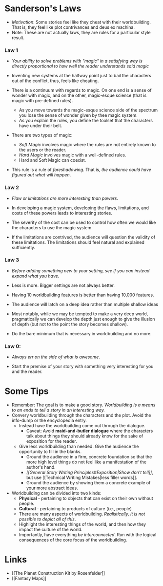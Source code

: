 #  Sanderson's Laws
* *Motivation*: Some stories feel like they cheat with their worldbuilding. That is, they feel like plot contrivances and deus ex machina.
* Note: These are not actually laws, they are rules for a particular style result.
### Law 1
* *Your ability to solve problems with "magic" in a satisfying way is directly proportional to how well the reader understands said magic*

* Inventing new systems at the halfway point just to bail the characters out of the conflict, thus, feels like cheating.
* There is a continuum with regards to magic. On one end is a sense of wonder with magic, and on the other, magic-esque science (that is magic with pre-defined rules). 
	* As you move towards the magic-esque science side of the spectrum you lose the sense of wonder given by thee magic system.
	* As you explain the rules, you define the toolset that the characters have under their belt. 
* There are two types of magic:
	* *Soft Magic* involves magic where the rules are not entirely known to the users or the reader.
	* *Hard Magic* involves magic with a well-defined rules.
	* Hard and Soft Magic can coexist.
* This rule is a rule of *foreshadowing*. That is, *the audience could have figured out what will happen*.
### Law 2
* *Flaw or limitations are more interesting than powers*. 

* In developing a magic system, developing the flaws, limitations, and costs of these powers leads to interesting stories.
* The severity of the cost can be used to control how often we would like the characters to use the magic system.
* If the limitations are contrived, the audience will question the validity of these limitations. The limitations should feel natural and explained sufficiently.
### Law 3
* *Before adding something new to your setting, see if you can instead expand what you have*.

* Less is more. Bigger settings are not always better.
* Having 10 worldbuilding features is better than having 10,000 features.
* The audience will latch on a deep idea rather than multiple shallow ideas
* Most notably, while we may be tempted to make a very deep world, pragmatically we can develop the depth just enough to give the illusion of depth (but not to the point the story becomes shallow).
* Do the bare minimum that is necessary in worldbuilding and no more.
### Law 0:
* *Always err on the side of what is awesome*.

* Start the premise of your story with something very interesting for you and the reader.
# Some Tips
* Remember: The goal is to make a good story. *Worldbuilding is a means to an ends to tell a story in an interesting way.*
* Convery worldbuilding through the characters and the plot. Avoid the info-dump or the encyclopedia entry.
	* Instead have the worldbuilding come out through the dialogue. 
		* Caveat: Avoid **maid-and-butler dialogue** where the characters talk about things they should already know for the sake of exposition for the reader.
	* Give less worldbuilding than needed. Give the audience the opportunity to fill in the blanks.
		* Ground the audience in a firm, concrete foundation so that the more high level things do not feel like a manifestation of the author's hand.
		* *[[General Story Writing Principles#Exposition|Show don't tell]]*, but use [[Technical Writing Mistakes|less filler words]]. 
		* Ground the audience by showing them a concrete example of your more abstract ideas.
* Worldbuilding can be divided into two kinds:
	* **Physical** - pertaining to objects that can exist on their own without people.
	* **Cultural** - pertaining to products of culture (i.e., people)
	* There are many aspects of worldbuilding. *Realistically, it is not possible to depict all of this*.
	* Highlight the interesting things of the world, and then how they impact the culture of the world.
	* Importantly, have everything *be interconnected*. Run with the logical consequences of the core focus of the worldbuilding.

# Links
* [[The Planet Construction Kit by Rosenfelder]]
* [[Fantasy Maps]]